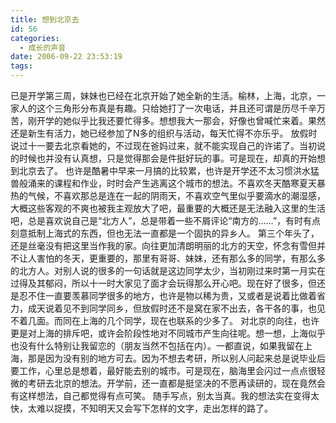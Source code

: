 ```yaml
---
title: 想到北京去
id: 56
categories:
  - 成长的声音
date: 2006-09-22 23:53:19
tags:
---
```


 已是开学第三周，妹妹也已经在北京开始了她全新的生活。榆林，上海，北京，一家人的这个三角形分布真是有趣。只给她打了一次电话，并且还可谓是历尽千辛万苦，刚开学的她似乎比我还要忙得多。想想我大一那会，好像也曾喊忙来着。果然还是新生有活力，她已经参加了N多的组织与活动，每天忙得不亦乐乎。
 放假时说过十一要去北京看她的，不过现在爸妈过来，就不能实现自己的许诺了。当初说的时候也并没有认真想，只是觉得那会是件挺好玩的事。可是现在，却真的开始想到北京去了。
 也许是酷暑中早来一月搞的比较累，也许是开学还不太习惯洪水猛兽般涌来的课程和作业，时时会产生逃离这个城市的想法。不喜欢冬天酷寒夏天暴热的气候，不喜欢那总是连在一起的阴雨天，不喜欢空气里似乎要滴水的潮湿感，大概这些客观的不爽也被我主观放大了吧，最重要的大概还是无法融入这里的生活吧，总是喜欢说自己是“北方人”，总是带着一些不屑评论“南方的……”，有时有点刻意抵制上海式的东西，但也无法一直都是一个固执的异乡人。
 第三个年头了，还是丝毫没有把这里当作我的家。向往更加清朗明丽的北方的天空，怀念有雪但并不让人害怕的冬天，更重要的，那里有哥哥、妹妹，还有那么多的同学，有那么多的北方人。对别人说的很多的一句话就是这边同学太少，当初刚过来时第一月实在过得及其郁闷，所以十一时大家见了面才会玩得那么开心吧。现在好了很多，但还是忍不住一直要羡慕同学很多的地方，也许是物以稀为贵，又或者是说着比做着省力，成天说着见不到同学同乡，但放假时还不是窝在家不出去，各干各的事，也见不着几面。而同在上海的几个同学，现在也联系的少多了。
对北京的向往，也许更是对上海的排斥吧，或许会阶段性地对不同城市产生向往呢。想一想，上海似乎也没有什么特别让我留恋的（朋友当然不包括在内）。一都直说，如果我留在上海，那是因为没有别的地方可去。因为不想去考研，所以别人问起来总是说毕业后要工作，心里总是想着，最好能去别的城市。可是现在，脑海里会闪过一点点很轻微的考研去北京的想法。开学前，还一直都是挺坚决的不愿再读研的，现在竟然会有这样想法，自己都觉得有点可笑。
随手写点，别太当真。我的想法实在变得太快，太难以捉摸，不知明天又会写下怎样的文字，走出怎样的路了。
